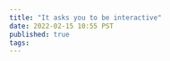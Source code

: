 ```yaml
---
title: "It asks you to be interactive"
date: 2022-02-15 10:55 PST
published: true
tags:
---
```




<blockquote markdown="1">



</blockquote>
